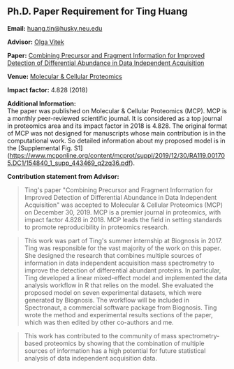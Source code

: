 ## Ph.D. Paper Requirement for Ting Huang

**Email:** huang.tin@husky.neu.edu

**Advisor:** [Olga Vitek](https://www.khoury.northeastern.edu/people/olga-vitek/)  

**Paper:** [Combining Precursor and Fragment Information for Improved Detection of Differential Abundance in Data Independent Acquisition](https://www.mcponline.org/content/early/2019/12/30/mcp.RA119.001705) 

**Venue:** [Molecular & Cellular Proteomics](https://www.mcponline.org/)  

**Impact factor:** 4.828 (2018)

**Additional Information:**  
The paper was published on Molecular & Cellular Proteomics (MCP). MCP is a monthly peer-reviewed scientific journal. It is considered as a top journal in proteomics area and its impact factor in 2018 is 4.828. The original format of MCP was not designed for manuscripts whose main contribution is in the computational work. So detailed information about my proposed model is in the [Supplemental Fig. S1] (https://www.mcponline.org/content/mcprot/suppl/2019/12/30/RA119.001705.DC1/154840_1_supp_443469_q2zq36.pdf).

**Contribution statement from Advisor:**  

>Ting's paper "Combining Precursor and Fragment Information for Improved Detection of Differential Abundance in Data Independent Acquisition" was accepted to Molecular & Cellular Proteomics (MCP) on December 30, 2019. MCP is a premier journal in proteomics, with impact factor 4.828 in 2018. MCP leads the field in setting standards to promote reproducibility in proteomics research. 

>This work was part of Ting's summer internship at Biognosis in 2017. Ting was responsible for the vast majority of the work on this paper. She designed the research that combines multiple sources of information in data independent acquisition mass spectrometry to improve the detection of differential abundant proteins. In particular, Ting developed a linear mixed-effect model and implemented the data analysis workflow in R that relies on the model. She evaluated the proposed model on seven experimental datasets, which were generated by Biognosis. The workflow will be included in Spectronaut, a commercial software package from Biognosis. Ting wrote the method and experimental results sections of the paper, which was then edited by other co-authors and me. 

>This work has contributed to the community of mass spectrometry-based proteomics by showing that the combination of multiple sources of information has a high potential for future statistical analysis of data independent acquisition data. 
